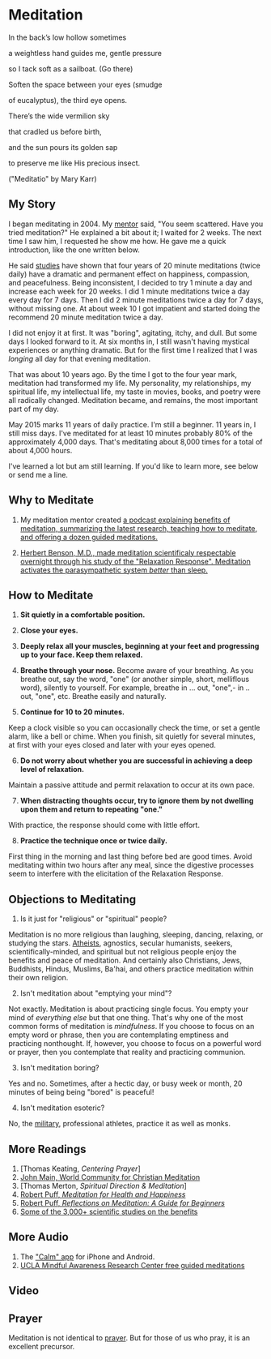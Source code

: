 # Meditation #

In the back’s low hollow sometimes 

a weightless hand guides me, gentle pressure 

so I tack soft as a sailboat. (Go there)
 

Soften the space between your eyes (smudge

of eucalyptus), the third eye opens.

There’s the wide vermilion sky
 

that cradled us before birth, 

and the sun pours its golden sap

to preserve me like His precious insect.
 

("Meditatio" by Mary Karr) 

## My Story  ##

I began meditating in 2004. My [mentor](www.doctorpuff.com/) said, "You seem scattered. Have you tried meditation?" He explained a bit about it; I waited for 2 weeks. The next time I saw him, I requested he show me how. He gave me a quick introduction, like the one written below. 

He said [studies](http://liveanddare.com/benefits-of-meditation/) have shown that four years of 20 minute meditations (twice daily) have a dramatic and permanent effect on happiness, compassion, and peacefulness. Being inconsistent, I decided to try 1 minute a day and increase each week for 20 weeks. I did 1 minute meditations twice a day every day for 7 days. Then I did 2 minute meditations twice a day for 7 days, without missing one. At about week 10 I got impatient and started doing the recommend 20 minute meditation twice a day. 

I did not enjoy it at first. It was "boring", agitating, itchy, and dull. But some days I looked forward to it. At six months in, I still wasn't having mystical experiences or anything dramatic. But for the first time I realized that I was *longing* all day for that evening meditation. 

That was about 10 years ago. By the time I got to the four year mark, meditation had transformed my life. My personality, my relationships, my spiritual life, my intellectual life, my taste in movies, books, and poetry were all radically changed. Meditation became, and remains, the most important part of my day. 

May 2015 marks 11 years of daily practice. I'm still a beginner. 11 years in, I still miss days. I've meditated for at least 10 minutes probably 80% of the approximately 4,000 days. That's meditating about 8,000 times for a total of about 4,000 hours. 

I've learned a lot but am still learning. If you'd like to learn more, see below or send me a line. 

## Why to Meditate ##

1. My meditation mentor created [a podcast explaining benefits of meditation, summarizing the latest research, teaching how to meditate, and offering a dozen guided meditations.](http://www.meditationforhealthpodcast.com/)

2. [Herbert Benson, M.D., made meditation scientificaly respectable overnight through his study of the "Relaxation Response". Meditation activates the parasympathetic system *better* than sleep.](https://www.bensonhenryinstitute.org/about/dr-herbert-benson)
 
## How to Meditate ##

1.   **Sit quietly in a comfortable position.**

2.  **Close your eyes.**
 
3. **Deeply relax all your muscles, beginning at your feet and progressing up to your face.  Keep them relaxed.**
 
4.  **Breathe through your nose.**
Become aware of your breathing. As you breathe out, say the word, "one" (or another simple, short, melliflous word), silently to yourself. For example, breathe in ... out, "one",- in .. out, "one", etc. Breathe easily and naturally.
 
5.  **Continue for 10 to 20 minutes.** 

Keep a clock visible so you can occasionally check the time, or set a gentle alarm, like a bell or chime. When you finish, sit quietly for several minutes, at first with your eyes closed and later with your eyes opened.

6.  **Do not worry about whether you are successful in achieving a deep level of relaxation.** 

Maintain a passive attitude and permit relaxation to occur at its own pace. 

7. **When distracting thoughts occur, try to ignore them by not dwelling upon them and return to repeating "one."**

With practice, the response should come with little effort.  

8. **Practice the technique once or twice daily.**

First thing in the morning and last thing before bed are good times. Avoid meditating within two hours after any meal, since the digestive processes seem to interfere with the elicitation of the Relaxation Response. 

## Objections to Meditating ##

1. Is it just for "religious" or "spiritual" people? 

Meditation is no more religious than laughing, sleeping, dancing, relaxing, or studying the stars. [Atheists](http://www.samharris.org/blog/item/how-to-meditate), agnostics, secular humanists, seekers, scientifically-minded, and spiritual but not religious people enjoy the benefits and peace of meditation. And certainly also Christians, Jews, Buddhists, Hindus, Muslims, Ba'hai, and others practice meditation within their own religion. 

2. Isn't meditation about "emptying your mind"? 

Not exactly. Meditation is about practicing single focus. You empty your mind of *everything else* but that one thing. That's why one of the most common forms of meditation is *mindfulness*. If you choose to focus on an empty word or phrase, then you are contemplating emptiness and practicing nonthought. If, however, you choose to focus on a powerful word or prayer, then you contemplate that reality and practicing communion.

3. Isn't meditation boring? 

Yes and no. Sometimes, after a hectic day, or busy week or month, 20 minutes of being being "bored" is peaceful!

4. Isn't meditation esoteric? 

No, the [military](http://psychcentral.com/news/2010/02/18/mindfulness-training-helpful-for-the-military/11562.html), professional athletes, practice it as well as monks. 

## More Readings ##

1. [Thomas Keating, *Centering Prayer*]
2. [John Main, World Community for Christian Meditation](http://wccm-usa.org/)
3. [Thomas Merton, *Spiritual Direction & Meditation*]
4. [Robert Puff, *Meditation for Health and Happiness*](http://www.amazon.com/Meditation-Health-Happiness-Robert-Puff-ebook/dp/B005XR4ANS)
5. [Robert Puff, *Reflections on Meditation: A Guide for Beginners*](http://www.amazon.com/Reflections-Meditation-A-Guide-Beginners-ebook/dp/B005VQUZNU/ref=pd_sim_351_2?ie=UTF8&dpID=41-IouFr2oL&dpSrc=sims&preST=_AC_UL160_SR127%2C160_&refRID=18YA35XJ68S5PAHZ53XS)
6. [Some of the 3,000+ scientific studies on the benefits](http://liveanddare.com/benefits-of-meditation/)

## More Audio  ##

1. The ["Calm" app](http://www.calm.com/) for iPhone and Android. 
2. [UCLA Mindful Awareness Research Center free guided meditations](http://marc.ucla.edu/body.cfm?id=22&oTopID=22)

## Video ##

## Prayer ##
Meditation is not identical to [prayer](www.keithbuhler.com/prayer). But for those of us who pray, it is an excellent precursor. 
